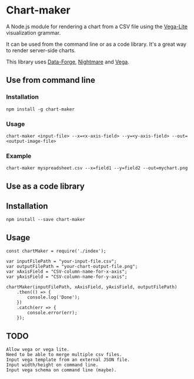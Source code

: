 # Chart-maker

A Node.js module for rendering a chart from a CSV file using the [Vega-Lite](https://vega.github.io/vega-lite/) visualization grammar.

It can be used from the command line or as a code library.
It's a great way to render server-side charts.

This library uses [Data-Forge](http://www.data-forge-js.com/), [Nightmare](http://www.nightmarejs.org/) and [Vega](https://vega.github.io/vega-lite/).

## Use from command line

### Installation

    npm install -g chart-maker

### Usage

    chart-maker <input-file> --x=<x-axis-field> --y=<y-axis-field> --out=<output-image-file>

### Example

    chart-maker myspreadsheet.csv --x=field1 --y=field2 --out=mychart.png

## Use as a code library

## Installation

    npm install --save chart-maker

## Usage

    const chartMaker = require('./index');
    
    var inputFilePath = "your-input-file.csv";
    var outputFilePath = "your-chart-output-file.png";
    var xAxisField = "CSV-column-name-for-x-axis";
    var yAxisField = "CSV-column-name-for-y-axis";

    chartMaker(inputFilePath, xAxisField, yAxisField, outputFilePath)
        .then(() => { 
            console.log('Done');
        })
        .catch(err => {
            console.error(err);
        });
    

## TODO

    Allow vega or vega lite.
    Need to be able to merge multiple csv files.
    Input vega template from an external JSON file.
    Input width/height on command line.
    Input vega schema on command line (maybe).
